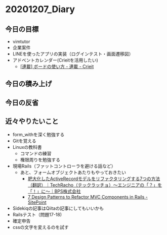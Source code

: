 # 20201207_Diary

## 今日の目標

- vimtutor
- 企業案件
- LINEを使ったアプリの実装（ログインテスト・画面遷移図）
- アドベントカレンダー(Crieitを活用したい)
  - [\[連載\] ボードの使い方 \- 連載 \- Crieit](https://crieit.net/magazines/crieitcommunity/%E3%83%9C%E3%83%BC%E3%83%89%E3%81%AE%E4%BD%BF%E3%81%84%E6%96%B9)

## 今日の積み上げ

## 今日の反省

## 近々やりたいこと

- form_withを深く勉強する
- Gitを覚える
- Linuxの教科書
  - コマンドの練習
  - 権限周りを勉強する
- 現場Rails（ファットコントローラを避ける話など）
  - あと、フォームオブジェクトあたりもやっておきたい
    - [肥大化したActiveRecordモデルをリファクタリングする7つの方法（翻訳）｜TechRacho（テックラッチョ）〜エンジニアの「？」を「！」に〜｜BPS株式会社](https://techracho.bpsinc.jp/hachi8833/2013_11_19/14738)
    - [7 Design Patterns to Refactor MVC Components in Rails \- SitePoint](https://www.sitepoint.com/7-design-patterns-to-refactor-mvc-components-in-rails/)
- Sidekiqの記事はQiitaの記事にしてもいいかも
- Railsテスト（問題17-18)
- 確定申告
- cssの文字を変えるのを試す